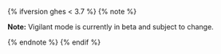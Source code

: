 {% ifversion ghes < 3.7 %}
{% note %}

**Note:** Vigilant mode is currently in beta and subject to change.

{% endnote %}
{% endif %}
